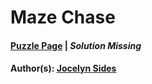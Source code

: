 # Maze Chase

#### [Puzzle Page](https://www.peapuzzlehunt.com/4-1-p1) | *Solution Missing*
#### Author(s): [Jocelyn Sides](../../../../search.html?q=Jocelyn+Sides)

